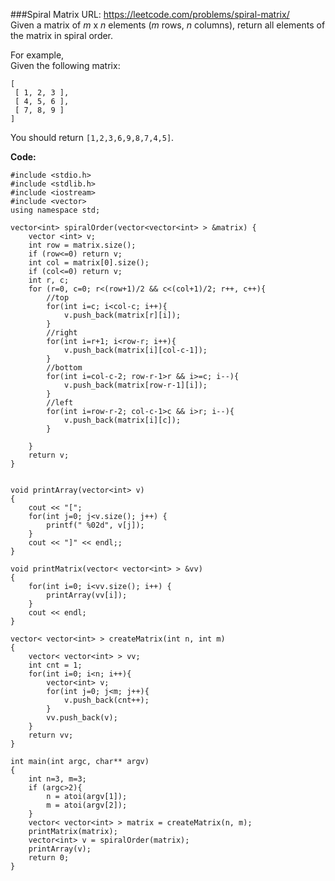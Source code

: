 ###Spiral Matrix
URL: https://leetcode.com/problems/spiral-matrix/</br>
Given a matrix of _m_ x _n_ elements (_m_ rows, _n_ columns), return all elements of the matrix in spiral order.

For example,</br>
Given the following matrix:

	[
	 [ 1, 2, 3 ],
	 [ 4, 5, 6 ],
	 [ 7, 8, 9 ]
	]

You should return `[1,2,3,6,9,8,7,4,5]`.

__Code:__

	#include <stdio.h>
	#include <stdlib.h>
	#include <iostream>
	#include <vector>
	using namespace std;

	vector<int> spiralOrder(vector<vector<int> > &matrix) {
	    vector <int> v;
	    int row = matrix.size();
	    if (row<=0) return v;
	    int col = matrix[0].size();
	    if (col<=0) return v;
	    int r, c;
	    for (r=0, c=0; r<(row+1)/2 && c<(col+1)/2; r++, c++){
	        //top
	        for(int i=c; i<col-c; i++){
	            v.push_back(matrix[r][i]);
	        }
	        //right
	        for(int i=r+1; i<row-r; i++){
	            v.push_back(matrix[i][col-c-1]);
	        }
	        //bottom
	        for(int i=col-c-2; row-r-1>r && i>=c; i--){
	            v.push_back(matrix[row-r-1][i]);
	        }
	        //left
	        for(int i=row-r-2; col-c-1>c && i>r; i--){
	            v.push_back(matrix[i][c]);
	        }
	        
	    }
	    return v;
	}


	void printArray(vector<int> v)
	{
	    cout << "[";
	    for(int j=0; j<v.size(); j++) {
	        printf(" %02d", v[j]);
	    }
	    cout << "]" << endl;;
	}

	void printMatrix(vector< vector<int> > &vv)
	{
	    for(int i=0; i<vv.size(); i++) {
	        printArray(vv[i]);
	    }
	    cout << endl;
	}

	vector< vector<int> > createMatrix(int n, int m)
	{
	    vector< vector<int> > vv;
	    int cnt = 1;
	    for(int i=0; i<n; i++){
	        vector<int> v;
	        for(int j=0; j<m; j++){
	            v.push_back(cnt++);
	        }
	        vv.push_back(v);
	    }
	    return vv;
	}

	int main(int argc, char** argv)
	{
	    int n=3, m=3;
	    if (argc>2){
	        n = atoi(argv[1]);
	        m = atoi(argv[2]);
	    }
	    vector< vector<int> > matrix = createMatrix(n, m);
	    printMatrix(matrix);
	    vector<int> v = spiralOrder(matrix);
	    printArray(v);
	    return 0;
	}